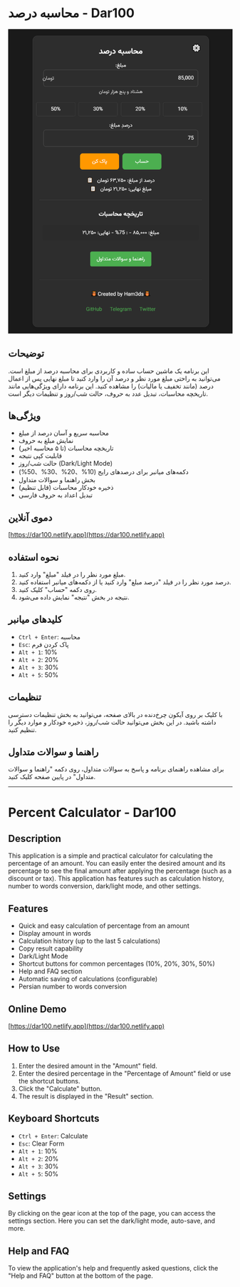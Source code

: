 # محاسبه درصد - Dar100

[![Screenshot](1738132282141.png)](https://dar100.netlify.app)

## توضیحات

این برنامه یک ماشین حساب ساده و کاربردی برای محاسبه درصد از مبلغ است. می‌توانید به راحتی مبلغ مورد نظر و درصد آن را وارد کنید تا مبلغ نهایی پس از اعمال درصد (مانند تخفیف یا مالیات) را مشاهده کنید.  این برنامه دارای ویژگی‌هایی مانند تاریخچه محاسبات، تبدیل عدد به حروف، حالت شب/روز و تنظیمات دیگر است.

## ویژگی‌ها

*   محاسبه سریع و آسان درصد از مبلغ
*   نمایش مبلغ به حروف
*   تاریخچه محاسبات (تا ۵ محاسبه اخیر)
*   قابلیت کپی نتیجه
*   حالت شب/روز (Dark/Light Mode)
*   دکمه‌های میانبر برای درصدهای رایج (10%、20%、30%、50%)
*   بخش راهنما و سوالات متداول
*   ذخیره خودکار محاسبات (قابل تنظیم)
*   تبدیل اعداد به حروف فارسی

## دموی آنلاین

[https://dar100.netlify.app](https://dar100.netlify.app)

## نحوه استفاده

1.  مبلغ مورد نظر را در فیلد "مبلغ" وارد کنید.
2.  درصد مورد نظر را در فیلد "درصد مبلغ" وارد کنید یا از دکمه‌های میانبر استفاده کنید.
3.  روی دکمه "حساب" کلیک کنید.
4.  نتیجه در بخش "نتیجه" نمایش داده می‌شود.

## کلیدهای میانبر

*   `Ctrl + Enter`: محاسبه
*   `Esc`: پاک کردن فرم
*   `Alt + 1`: 10%
*   `Alt + 2`: 20%
*   `Alt + 3`: 30%
*   `Alt + 5`: 50%

## تنظیمات

با کلیک بر روی آیکون چرخ‌دنده در بالای صفحه، می‌توانید به بخش تنظیمات دسترسی داشته باشید. در این بخش می‌توانید حالت شب/روز، ذخیره خودکار و موارد دیگر را تنظیم کنید.

## راهنما و سوالات متداول

برای مشاهده راهنمای برنامه و پاسخ به سوالات متداول، روی دکمه "راهنما و سوالات متداول" در پایین صفحه کلیک کنید.


---

# Percent Calculator - Dar100

## Description

This application is a simple and practical calculator for calculating the percentage of an amount. You can easily enter the desired amount and its percentage to see the final amount after applying the percentage (such as a discount or tax). This application has features such as calculation history, number to words conversion, dark/light mode, and other settings.

## Features

*   Quick and easy calculation of percentage from an amount
*   Display amount in words
*   Calculation history (up to the last 5 calculations)
*   Copy result capability
*   Dark/Light Mode
*   Shortcut buttons for common percentages (10%, 20%, 30%, 50%)
*   Help and FAQ section
*   Automatic saving of calculations (configurable)
*   Persian number to words conversion

## Online Demo

[https://dar100.netlify.app](https://dar100.netlify.app)

## How to Use

1.  Enter the desired amount in the "Amount" field.
2.  Enter the desired percentage in the "Percentage of Amount" field or use the shortcut buttons.
3.  Click the "Calculate" button.
4.  The result is displayed in the "Result" section.

## Keyboard Shortcuts

*   `Ctrl + Enter`: Calculate
*   `Esc`: Clear Form
*   `Alt + 1`: 10%
*   `Alt + 2`: 20%
*   `Alt + 3`: 30%
*   `Alt + 5`: 50%

## Settings

By clicking on the gear icon at the top of the page, you can access the settings section. Here you can set the dark/light mode, auto-save, and more.

## Help and FAQ

To view the application's help and frequently asked questions, click the "Help and FAQ" button at the bottom of the page.

